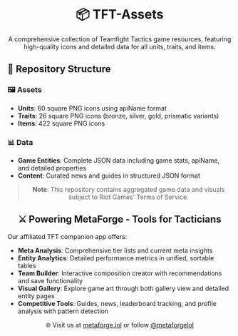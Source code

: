 <div align="center">

# 📦 TFT-Assets
A comprehensive collection of Teamfight Tactics game resources, featuring high-quality icons and detailed data for all units, traits, and items.

</div>

## 📁 Repository Structure
### 🖼️ Assets
- **Units**: 60 square PNG icons using apiName format
- **Traits**: 26 square PNG icons (bronze, silver, gold, prismatic variants)
- **Items**: 422 square PNG icons

### 📊 Data
- **Game Entities**: Complete JSON data including game stats, apiName, and detailed properties
- **Content**: Curated news and guides in structured JSON format

<div align="center">

> **Note**: This repository contains aggregated game data and visuals subject to Riot Games' Terms of Service.

</div>

<div align="center">

## ⚔️ Powering MetaForge - Tools for Tacticians

</div>

Our affiliated TFT companion app offers:
- **Meta Analysis**: Comprehensive tier lists and current meta insights
- **Entity Analytics**: Detailed performance metrics in unified, sortable tables
- **Team Builder**: Interactive composition creator with recommendations and save functionality
- **Visual Gallery**: Explore game art through both gallery view and detailed entity pages
- **Competitive Tools**: Guides, news, leaderboard tracking, and profile analysis with pattern detection

<div align="center">

🌐 Visit us at [metaforge.lol](https://metaforge.lol) or follow [@metaforgelol](https://twitter.com/metaforgelol)

</div>
